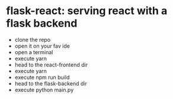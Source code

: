 # flask-react: serving react with a flask backend
* clone the repo
* open it on your fav ide
* open a terminal
* execute yarn
* head to the react-frontend dir
* execute yarn
* execute npm run build
* head to the flask-backend dir
* execute python main.py
